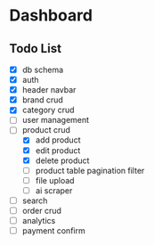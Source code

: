 # Dashboard

## Todo List

- [x] db schema
- [x] auth
- [x] header navbar
- [x] brand crud
- [x] category crud
- [ ] user management
- [ ] product crud
  - [x] add product
  - [x] edit product
  - [x] delete product
  - [ ] product table pagination filter
  - [ ] file upload
  - [ ] ai scraper
- [ ] search
- [ ] order crud
- [ ] analytics
- [ ] payment confirm
